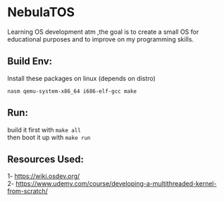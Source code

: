 # NebulaTOS

Learning OS development atm ,the goal is to create a small OS for educational purposes and to improve on my programming skills.


## Build Env:
Install these packages on linux (depends on distro)

```nasm qemu-system-x86_64 i686-elf-gcc make```

## Run:
build it first with ```make all```            
then boot it up with ```make run```


## Resources Used:
1- https://wiki.osdev.org/                                 
2- https://www.udemy.com/course/developing-a-multithreaded-kernel-from-scratch/
